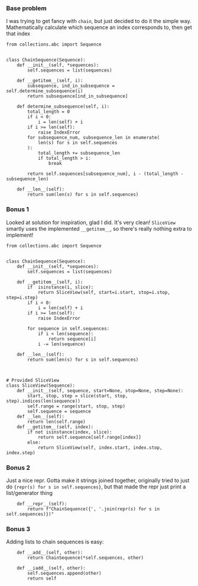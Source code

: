 ### Base problem

I was trying to get fancy with `chain`, but just decided to do it the simple way.
Mathematically calculate which sequence an index corresponds to, then get that index

```
from collections.abc import Sequence


class ChainSequence(Sequence):
    def __init__(self, *sequences):
        self.sequences = list(sequences)

    def __getitem__(self, i):
        subsequence, ind_in_subsequence = self.determine_subsequence(i)
        return subsequence[ind_in_subsequence]

    def determine_subsequence(self, i):
        total_length = 0
        if i < 0:
            i = len(self) + i
        if i >= len(self):
            raise IndexError
        for subsequence_num, subsequence_len in enumerate(
            len(s) for s in self.sequences
        ):
            total_length += subsequence_len
            if total_length > i:
                break

        return self.sequences[subsequence_num], i - (total_length - subsequence_len)

    def __len__(self):
        return sum(len(s) for s in self.sequences)
```

### Bonus 1
Looked at solution for inspiration, glad I did. It's very clean!
`SliceView` smartly uses the implemented `__getitem__`, so there's really nothing extra to implement!
```
from collections.abc import Sequence


class ChainSequence(Sequence):
    def __init__(self, *sequences):
        self.sequences = list(sequences)

    def __getitem__(self, i):
        if  isinstance(i, slice):
            return SliceView(self, start=i.start, stop=i.stop, step=i.step)
        if i < 0:
            i = len(self) + i
        if i >= len(self):
            raise IndexError

        for sequence in self.sequences:
            if i < len(sequence):
                return sequence[i]
            i -= len(sequence)

    def __len__(self):
        return sum(len(s) for s in self.sequences)



# Provided SliceView
class SliceView(Sequence):
    def __init__(self, sequence, start=None, stop=None, step=None):
        start, stop, step = slice(start, stop, step).indices(len(sequence))
        self.range = range(start, stop, step)
        self.sequence = sequence
    def __len__(self):
        return len(self.range)
    def __getitem__(self, index):
        if not isinstance(index, slice):
            return self.sequence[self.range[index]]
        else:
            return SliceView(self, index.start, index.stop, index.step)
```

### Bonus 2
Just a nice repr. Gotta make it strings joined together, originally tried to just do `{repr(s) for s in self.sequences}`, but that made the repr just print a list/generator thing
```
    def __repr__(self):
        return f"ChainSequence({', '.join(repr(s) for s in self.sequences)})"
```
### Bonus 3
Adding lists to chain sequences is easy:
```
    def __add__(self, other):
        return ChainSequence(*self.sequences, other)

    def __iadd__(self, other):
        self.sequences.append(other)
        return self
```
